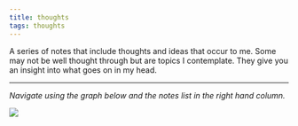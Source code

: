 ```yaml
---
title: thoughts
tags: thoughts
---
```


A series of notes that include thoughts and ideas that occur to me. Some may not be well thought through but are topics I contemplate. They give you an insight into what goes on in my head.

---

*Navigate using the graph below and the notes list in the right hand column.*

![](https://source.unsplash.com/huyzIf8_Chs/1900x1200)